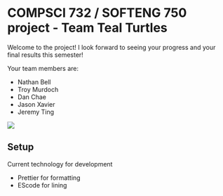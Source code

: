 # COMPSCI 732 / SOFTENG 750 project - Team Teal Turtles

Welcome to the project! I look forward to seeing your progress and your final results this semester!

Your team members are:

- Nathan Bell
- Troy Murdoch
- Dan Chae
- Jason Xavier
- Jeremy Ting

![](./group-image/Teal%20Turtles.webp)

## Setup

Current technology for development

- Prettier for formatting
- EScode for lining
